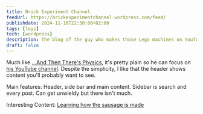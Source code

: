 ```yaml
---
title: Brick Experiment Channel
feedUrl: https://brickexperimentchannel.wordpress.com/feed/
publishdate: 2024-11-16T22:30:00+02:00
tags: [toys]
tech: [wordpress]
description: The blog of the guy who makes those Lego machines on YouTube
draft: false
---
```


Much like [...And Then There's Physics](/content/andthentheresphysics.wordpress.com/index.md), it's pretty plain so he can focus on [his YouTube channel](https://www.youtube.com/BrickExperimentChannel). Despite the simplicity, I like that the header shows content you'll probably want to see.

Main features: Header, side bar and main content. Sidebar is search and every post. Can get unwieldy but there isn't much.

Interesting Content: [Learning how the sausage is made](https://brickexperimentchannel.wordpress.com/videomaking/)
